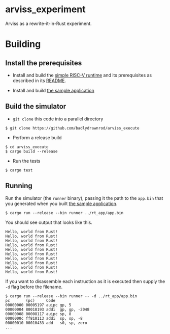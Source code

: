 # arviss_experiment

Arviss as a rewrite-it-in-Rust experiment.

# Building

## Install the prerequisites

- Install and build the [simple RISC-V runtime](https://github.com/badlydrawnrod/rt) and its prerequisites as described in its [README](https://github.com/badlydrawnrod/rt/blob/master/README.md).

- Install and build [the sample application](https://github.com/badlydrawnrod/rt_app)

## Build the simulator

- `git clone` this code into a parallel directory

```
$ git clone https://github.com/badlydrawnrod/arviss_execute
```

- Perform a release build

```
$ cd arviss_execute
$ cargo build --release
```

- Run the tests

```
$ cargo test
```

## Running

Run the simulator (the `runner` binary), passing it the path to the `app.bin` that you generated when you built [the sample application](https://github.com/badlydrawnrod/rt_app).

```
$ cargo run --release --bin runner ../rt_app/app.bin
```

You should see output that looks like this.
```
Hello, world from Rust!
Hello, world from Rust!
Hello, world from Rust!
Hello, world from Rust!
Hello, world from Rust!
Hello, world from Rust!
Hello, world from Rust!
Hello, world from Rust!
Hello, world from Rust!
Hello, world from Rust!
```

If you want to disassemble each instruction as it is executed then supply the `-d` flag before the filename.

```
$ cargo run --release --bin runner -- -d ../rt_app/app.bin
pc       (pc)     Code
00000000 00005197 auipc gp, 5
00000004 80018193 addi  gp, gp, -2048
00000008 00008117 auipc sp, 8
0000000c ff810113 addi  sp, sp, -8
00000010 00010433 add   s0, sp, zero
...
```
